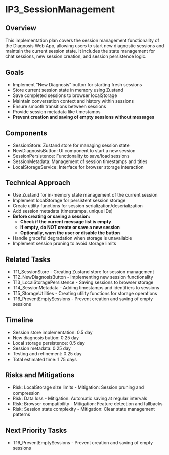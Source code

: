 # IP3_SessionManagement

## Overview
This implementation plan covers the session management functionality of the Diagnosis Web App, allowing users to start new diagnostic sessions and maintain the current session state. It includes the state management for chat sessions, new session creation, and session persistence logic.

## Goals
- Implement "New Diagnosis" button for starting fresh sessions
- Store current session state in memory using Zustand
- Save completed sessions to browser localStorage
- Maintain conversation context and history within sessions
- Ensure smooth transitions between sessions
- Provide session metadata like timestamps
- **Prevent creation and saving of empty sessions without messages**

## Components
- SessionStore: Zustand store for managing session state
- NewDiagnosisButton: UI component to start a new session
- SessionPersistence: Functionality to save/load sessions
- SessionMetadata: Management of session timestamps and titles
- LocalStorageService: Interface for browser storage interaction

## Technical Approach
- Use Zustand for in-memory state management of the current session
- Implement localStorage for persistent session storage
- Create utility functions for session serialization/deserialization
- Add session metadata (timestamps, unique IDs)
- **Before creating or saving a session:**
  - **Check if the current message list is empty**
  - **If empty, do NOT create or save a new session**
  - **Optionally, warn the user or disable the button**
- Handle graceful degradation when storage is unavailable
- Implement session pruning to avoid storage limits

## Related Tasks
- T11_SessionStore - Creating Zustand store for session management
- T12_NewDiagnosisButton - Implementing new session functionality
- T13_LocalStoragePersistence - Saving sessions to browser storage
- T14_SessionMetadata - Adding timestamps and identifiers to sessions
- T15_StorageUtilities - Creating utility functions for storage operations
- T16_PreventEmptySessions - Prevent creation and saving of empty sessions

## Timeline
- Session store implementation: 0.5 day
- New diagnosis button: 0.25 day
- Local storage persistence: 0.5 day
- Session metadata: 0.25 day
- Testing and refinement: 0.25 day
- Total estimated time: 1.75 days

## Risks and Mitigations
- Risk: LocalStorage size limits - Mitigation: Session pruning and compression
- Risk: Data loss - Mitigation: Automatic saving at regular intervals
- Risk: Browser compatibility - Mitigation: Feature detection and fallbacks
- Risk: Session state complexity - Mitigation: Clear state management patterns

## Next Priority Tasks
- T16_PreventEmptySessions - Prevent creation and saving of empty sessions